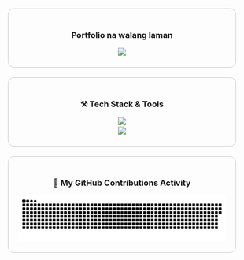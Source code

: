 <!-- Bento Grid Container -->
<div align="center" style="display: grid; grid-template-columns: repeat(auto-fit, minmax(300px, 1fr)); gap: 20px; padding: 20px;">

  <div align="center" style="border: 1px solid #ccc; border-radius: 12px; padding: 20px;">
    <h3>Portfolio na walang laman</h3>
    <a href="https://selerqc.netlify.app/" target="_blank">
      <img src="https://img.shields.io/badge/Portfolio-blue?style=for-the-badge&logo=netlify"  />
    </a>
  </div>



  <!-- Tech Stack -->
  <div align="center" style="border: 1px solid #ccc; border-radius: 12px; padding: 20px;">
    <h3>⚒️ Tech Stack & Tools</h3>
    <img src="https://skillicons.dev/icons?i=nodejs,express,mongodb,javascript,mysql,postgres,firebase,supabase,vercel" />
    <br/>
    <img src="https://skillicons.dev/icons?i=netlify,docker,bash,bun,vite,deno,postman,vscode,git,prisma" />
  </div>

  <!-- GitHub Snake Contributions -->
  <div align="center" style="border: 1px solid #ccc; border-radius: 12px; padding: 20px;">
    <h3>👾 My GitHub Contributions Activity</h3>
    <picture>
      <source media="(prefers-color-scheme: dark)" srcset="https://raw.githubusercontent.com/selerqc/selerqc/output/github-contribution-grid-snake-dark.svg">
      <source media="(prefers-color-scheme: light)" srcset="https://raw.githubusercontent.com/selerqc/selerqc/output/github-contribution-grid-snake.svg">
      <img alt="Snake Animation" src="https://raw.githubusercontent.com/selerqc/selerqc/output/github-contribution-grid-snake.svg" />
    </picture>
  </div>



</div>
